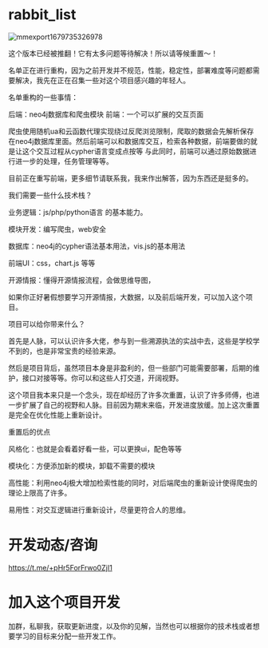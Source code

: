 # rabbit_list
![mmexport1679735326978](https://user-images.githubusercontent.com/43908812/227708265-8259a756-90b9-4b8b-92b8-777054266f19.jpg)

这个版本已经被推翻！它有太多问题等待解决！所以请等候重置～！

名单正在进行重构，因为之前开发并不规范，性能，稳定性，部署难度等问题都需要解决，我先在正在召集一些对这个项目感兴趣的年轻人。

名单重构的一些事情：

后端：neo4j数据库和爬虫模块
前端：一个可以扩展的交互页面

爬虫使用随机ua和云函数代理实现绕过反爬浏览限制，爬取的数据会先解析保存在neo4j数据库里面。然后前端可以和数据库交互，检索各种数据，前端要做的就是让这个交互过程从cypher语言变成点按等
与此同时，前端可以通过原始数据进行进一步的处理，任务管理等等。

目前正在重写前端，更多细节请联系我，我来作出解答，因为东西还是挺多的。

我们需要一些什么技术栈？

业务逻辑：js/php/python语言 的基本能力。

模块开发：编写爬虫，web安全

数据库：neo4j的cypher语法基本用法，vis.js的基本用法

前端UI：css，chart.js 等等

开源情报：懂得开源情报流程，会做思维导图，

如果你正好暑假想要学习开源情报，大数据，以及前后端开发，可以加入这个项目。

项目可以给你带来什么？

首先是人脉，可以认识许多大佬，参与到一些溯源执法的实战中去，这些是学校学不到的，也是非常宝贵的经验来源。

然后是项目背后，虽然项目本身是非盈利的，但一些部门可能需要部署，后期的维护，接口对接等等。你可以和这些人打交道，开阔视野。

这个项目我本来只是一个念头，现在却经历了许多次重置，认识了许多师傅，也进一步扩展了自己的视野和人脉。目前因为期末来临，开发进度放缓。加上这次重置是完全在优化性能上重新设计。

重置后的优点

风格化：也就是会看着好看一些，可以更换ui，配色等等

模块化：方便添加新的模块，卸载不需要的模块

高性能：利用neo4j极大增加检索性能的同时，对后端爬虫的重新设计使得爬虫的理论上限高了许多。

易用性：对交互逻辑进行重新设计，尽量更符合人的思维。

# 开发动态/咨询

https://t.me/+pHr5ForFrwo0ZjI1

# 加入这个项目开发

加群，私聊我，获取更新进度，以及你的见解，当然也可以根据你的技术栈或者想要学习的目标来分配一些开发工作。

